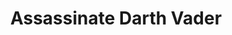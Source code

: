 ---
mission_id: kilvader
editorsChoice: yes
title: "Assassinate Darth Vader"
authors: 
    - "Jereth Kok"
date:
filename: "kilvader.zip"
description: "On board the Victory-Class Star Destroyer Audacity, Darth Vader is touring the perimeter systems for the Emperor. You have been given the job of sneaking aboard the ship and assassinating Lord Vader. This is vital, because Vader will continue to decimate the Jedi Knights if not stopped. Once Vader has been taken care of, you are to place a single charge to destory the Star Destroyer to keep it from continuing in its mission even without Vader. Planting the charge will also cover your escape, as everyone will be too busy trying to save the ship to stop you."
cover: "kilvader2.png"
levelReplaced:	None
difficulty: no
bm:	yes
fme: yes
wax: yes
three_do: yes
voc: yes
gmd: no
vue: yes
lfd: yes
base: "New level from scratch" 
editors: "DFUSE 1.00, WDFUSE 1.50, 1.666, 2.00b"

---
